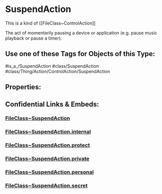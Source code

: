 ﻿---
limit: 9
mapWithTag: true
excludes: 
icon: link-2
version: "2.0"
tagNames:
  - class/SuspendAction
  - class/Thing/Action/ControlAction/SuspendAction
  - is_a_/SuspendAction
  - schema-org/SuspendAction
tags:
  - class/FileClass
  - class/SuspendAction
  - is_a_/SuspendAction
  - class/Thing/Action/ControlAction/SuspendAction
extends: FileClass~Thing/FileClass~Action/FileClass~ControlAction
fields: []
---

# SuspendAction
This is a kind of [[FileClass~ControlAction]]

The act of momentarily pausing a device or application (e.g. pause music playback or pause a timer).


## Use one of these Tags for Objects of this Type:

#is_a_/SuspendAction
#class/SuspendAction
#class/Thing/Action/ControlAction/SuspendAction

## Properties:



## Confidential Links & Embeds: 

### [FileClass~SuspendAction](/_public/fileClass/FileClass~Thing/FileClass~Action/FileClass~ControlAction/FileClass~SuspendAction.md) 

### [FileClass~SuspendAction.internal](/_internal/fileClass/FileClass~Thing/FileClass~Action/FileClass~ControlAction/FileClass~SuspendAction.internal.md) 

### [FileClass~SuspendAction.protect](/_protect/fileClass/FileClass~Thing/FileClass~Action/FileClass~ControlAction/FileClass~SuspendAction.protect.md) 

### [FileClass~SuspendAction.private](/_private/fileClass/FileClass~Thing/FileClass~Action/FileClass~ControlAction/FileClass~SuspendAction.private.md) 

### [FileClass~SuspendAction.personal](/_personal/fileClass/FileClass~Thing/FileClass~Action/FileClass~ControlAction/FileClass~SuspendAction.personal.md) 

### [FileClass~SuspendAction.secret](/_secret/fileClass/FileClass~Thing/FileClass~Action/FileClass~ControlAction/FileClass~SuspendAction.secret.md) 
